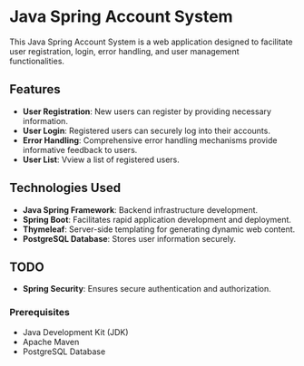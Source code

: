 # Java Spring Account System

This Java Spring Account System is a web application designed to facilitate user registration, login, error handling, and user management functionalities.

## Features

- **User Registration**: New users can register by providing necessary information.
- **User Login**: Registered users can securely log into their accounts.
- **Error Handling**: Comprehensive error handling mechanisms provide informative feedback to users.
- **User List**: Vview a list of registered users.

## Technologies Used

- **Java Spring Framework**: Backend infrastructure development.
- **Spring Boot**: Facilitates rapid application development and deployment.
- **Thymeleaf**: Server-side templating for generating dynamic web content.
- **PostgreSQL Database**: Stores user information securely.

## TODO
- **Spring Security**: Ensures secure authentication and authorization.
  
### Prerequisites

- Java Development Kit (JDK)
- Apache Maven
- PostgreSQL Database
